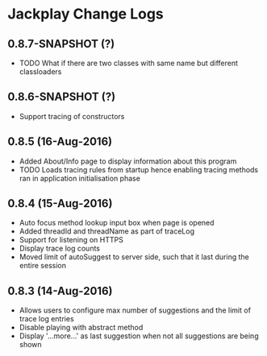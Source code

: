# Jackplay Change Logs

## 0.8.7-SNAPSHOT (?)
- TODO What if there are two classes with same name but different classloaders

## 0.8.6-SNAPSHOT (?)
- Support tracing of constructors

## 0.8.5 (16-Aug-2016)
- Added About/Info page to display information about this program
- TODO Loads tracing rules from startup hence enabling tracing methods ran in application initialisation phase

## 0.8.4 (15-Aug-2016)
- Auto focus method lookup input box when page is opened
- Added threadId and threadName as part of traceLog
- Support for listening on HTTPS
- Display trace log counts
- Moved limit of autoSuggest to server side, such that it last during the entire session

## 0.8.3 (14-Aug-2016)
- Allows users to configure max number of suggestions and the limit of trace log entries
- Disable playing with abstract method
- Display '...more...' as last suggestion when not all suggestions are being shown
